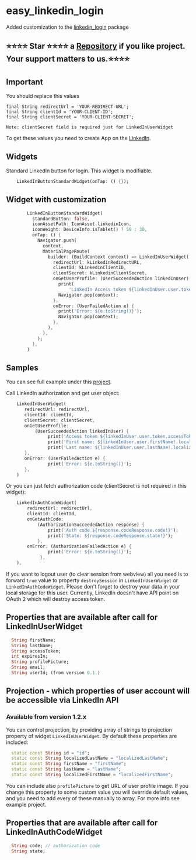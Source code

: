 # easy_linkedin_login

Added customization to the [linkedin_login](https://pub.dev/packages/linkedin_login) package

## ⭐⭐⭐⭐ Star ⭐⭐⭐⭐ a [Repository](https://github.com/imsujan276/easy_linkedin_login) if you like project. Your support matters to us.⭐⭐⭐⭐

## Important 

You should replace this values
    
    final String redirectUrl = 'YOUR-REDIRECT-URL';
    final String clientId = 'YOUR-CLIENT-ID';
    final String clientSecret = 'YOUR-CLIENT-SECRET';

`Note: clientSecret field is required just for LinkedInUserWidget`

To get these values you need to create App on the [LinkedIn](https://www.linkedin.com/developers/apps/new).

## Widgets

Standard LinkedIn button for login. This widget is modifiable.
```dart
    LinkedInButtonStandardWidget(onTap: () {});
```

## Widget with customization
```dart
        LinkedInButtonStandardWidget(
          standardButton: false,
          iconAssetPath: IconAsset.linkedinIcon,
          iconWeight: DeviceInfo.isTablet() ? 50 : 30,
          onTap: () {
            Navigator.push(
              context,
              MaterialPageRoute(
                builder: (BuildContext context) => LinkedInUserWidget(
                  redirectUrl: kLinkedinRedirectURL,
                  clientId: kLinkedinClientID,
                  clientSecret: kLinkedinClientSecret,
                  onGetUserProfile: (UserSucceededAction linkedInUser) async {
                    print(
                        'LinkedIn Access token ${linkedInUser.user.token.accessToken}');
                    Navigator.pop(context);
                  },
                  onError: (UserFailedAction e) {
                    print('Error: ${e.toString()}');
                    Navigator.pop(context);
                  },
                ),
              ),
            );
          },
        )
```
## Samples

You can see full example under this [project](https://github.com/imsujan276/easy_linkedin_login/tree/master/example).

Call LinkedIn authorization and get user object:
```dart
    LinkedInUserWidget(
       redirectUrl: redirectUrl,
       clientId: clientId,
       clientSecret: clientSecret,
       onGetUserProfile:
           (UserSucceededAction linkedInUser) {
                print('Access token ${linkedInUser.user.token.accessToken!}');
                print('First name: ${linkedInUser.user.firstName!.localized!.label!}');
                print('Last name: ${linkedInUser.user.lastName!.localized!.label!}');
       },
       onError: (UserFailedAction e) {
                print('Error: ${e.toString()}');
       },
    )
```

Or you can just fetch authorization code (clientSecret is not required in this widget):
```dart
    LinkedInAuthCodeWidget(
        redirectUrl: redirectUrl,
        clientId: clientId,
        onGetAuthCode:
            (AuthorizationSucceededAction response) {
                print('Auth code ${response.codeResponse.code!}');
                print('State: ${response.codeResponse.state!}');
            },
        onError: (AuthorizationFailedAction e) {
                print('Error: ${e.toString()}');
             },
    ),
```

If you want to logout user (to clear session from webview) all you need is to forward ```true``` value
to property ```destroySession```  in ```LinkedInUserWidget``` or ```LinkedInAuthCodeWidget```. Please don't forget to destroy your data in your local storage for this user. Currently, LinkedIn doesn't have API point on OAuth 2 which will destroy access token.

## Properties that are available after call for LinkedInUserWidget

```dart
  String firstName;
  String lastName;
  String accessToken;
  int expiresIn;
  String profilePicture;
  String email;
  String userId; (from version 0.1.)
```
## Projection - which properties of user account will be accessible via LinkedIn API
### Available from version 1.2.x

You can control projection, by providing array of strings to projection property of widget 
`LinkedInUserWidget`. By default these properties are included: 

```dart
  static const String id = "id";
  static const String localizedLastName = "localizedLastName";
  static const String firstName = "firstName";
  static const String lastName = "lastName";
  static const String localizedFirstName = "localizedFirstName";
```

You can include also `profilePicture` to get URL of user profile image. If you change this property
to some custom value you will override default values, and you need to add every of these manually
to array. For more info see example project.

## Properties that are available after call for LinkedInAuthCodeWidget

```dart
  String code; // authorization code
  String state;
```


